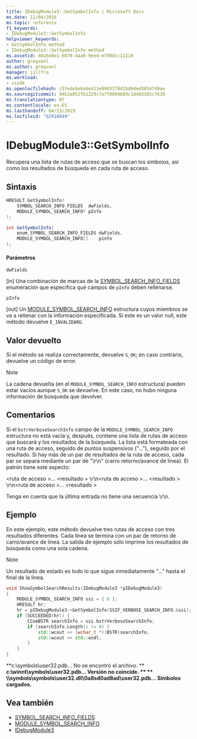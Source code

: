 ```yaml
---
title: IDebugModule3::GetSymbolInfo | Microsoft Docs
ms.date: 11/04/2016
ms.topic: reference
f1_keywords:
- IDebugModule3::GetSymbolInfo
helpviewer_keywords:
- GetSymbolInfo method
- IDebugModule3::GetSymbolInfo method
ms.assetid: dda5e8e1-6878-4aa9-9ee4-e7d0dcc11210
author: gregvanl
ms.author: gregvanl
manager: jillfra
ms.workload:
- vssdk
ms.openlocfilehash: c5fedebe6a8e411e09b527841bd0ded3854749ae
ms.sourcegitcommit: 94b3a052fb1229c7e7f8804b09c1d403385c7630
ms.translationtype: HT
ms.contentlocale: es-ES
ms.lasthandoff: 04/23/2019
ms.locfileid: "62918849"
---
```

# <a name="idebugmodule3getsymbolinfo"></a>IDebugModule3::GetSymbolInfo
Recupera una lista de rutas de acceso que se buscan los símbolos, así como los resultados de búsqueda en cada ruta de acceso.

## <a name="syntax"></a>Sintaxis

```cpp
HRESULT GetSymbolInfo(
    SYMBOL_SEARCH_INFO_FIELDS  dwFields,
    MODULE_SYMBOL_SEARCH_INFO* pInfo
);
```

```csharp
int GetSymbolInfo(
    enum_SYMBOL_SEARCH_INFO_FIELDS dwFields,
    MODULE_SYMBOL_SEARCH_INFO[]    pinfo
);
```

#### <a name="parameters"></a>Parámetros
`dwFields`

 [in] Una combinación de marcas de la [SYMBOL_SEARCH_INFO_FIELDS](../../../extensibility/debugger/reference/symbol-search-info-fields.md) enumeración que especifica qué campos de `pInfo` deben rellenarse.

`pInfo`

 [out] Un [MODULE_SYMBOL_SEARCH_INFO](../../../extensibility/debugger/reference/module-symbol-search-info.md) estructura cuyos miembros se va a rellenar con la información especificada. Si este es un valor null, este método devuelve `E_INVALIDARG`.

## <a name="return-value"></a>Valor devuelto
Si el método se realiza correctamente, devuelve `S_OK`; en caso contrario, devuelve un código de error.

> [!NOTE]
> La cadena devuelta (en el `MODULE_SYMBOL_SEARCH_INFO` estructura) pueden estar vacíos aunque `S_OK` se devuelve. En este caso, no hubo ninguna información de búsqueda que devolver.

## <a name="remarks"></a>Comentarios
Si el `bstrVerboseSearchInfo` campo de la `MODULE_SYMBOL_SEARCH_INFO` estructura no está vacía y, después, contiene una lista de rutas de acceso que buscará y los resultados de la búsqueda. La lista está formateada con una ruta de acceso, seguido de puntos suspensivos ("..."), seguido por el resultado. Si hay más de un par de resultados de la ruta de acceso, cada par se separa mediante un par de "\r\n" (carro retorno/avance de línea). El patrón tiene este aspecto:

\<ruta de acceso >... \<resultado > \r\n\<ruta de acceso >... \<resultado > \r\n\<ruta de acceso >... \<resultado >

Tenga en cuenta que la última entrada no tiene una secuencia \r\n.

## <a name="example"></a>Ejemplo
En este ejemplo, este método devuelve tres rutas de acceso con tres resultados diferentes. Cada línea se termina con un par de retorno de carro/avance de línea. La salida de ejemplo sólo imprime los resultados de búsqueda como una sola cadena.

> [!NOTE]
> Un resultado de estado es todo lo que sigue inmediatamente "..." hasta el final de la línea.

```cpp
void ShowSymbolSearchResults(IDebugModule3 *pIDebugModule3)
{
    MODULE_SYMBOL_SEARCH_INFO ssi = { 0 };
    HRESULT hr;
    hr = pIDebugModule3->GetSymbolInfo(SSIF_VERBOSE_SEARCH_INFO,&ssi);
    if (SUCCEEDED(hr)) {
        CComBSTR searchInfo = ssi.bstrVerboseSearchInfo;
        if (searchInfo.Length() != 0) {
            std::wcout << (wchar_t *)(BSTR)searchInfo;
            std::wcout << std::endl;
        }
    }
}
```

**c:\symbols\user32.pdb... No se encontró el archivo. ** 
 **c:\winnt\symbols\user32.pdb... Versión no coincide. ** 
 ** \\\symbols\symbols\user32.dll\0a8sd0ad8ad\user32.pdb... Símbolos cargados.**

## <a name="see-also"></a>Vea también

- [SYMBOL_SEARCH_INFO_FIELDS](../../../extensibility/debugger/reference/symbol-search-info-fields.md)
- [MODULE_SYMBOL_SEARCH_INFO](../../../extensibility/debugger/reference/module-symbol-search-info.md)
- [IDebugModule3](../../../extensibility/debugger/reference/idebugmodule3.md)
